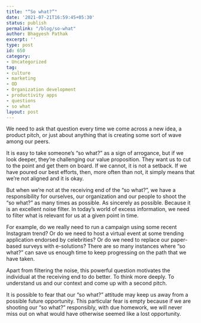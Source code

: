 ```yaml
---
title: "“So what?”"
date: '2021-07-21T16:59:45+05:30'
status: publish
permalink: "/blog/so-what"
author: Bhagyesh Pathak
excerpt: ''
type: post
id: 650
category:
- Uncategorized
tag:
- culture
- marketing
- OD
- Organization development
- productivity apps
- questions
- so what
layout: post
---
```


We need to ask that question every time we come across a new idea, a product pitch, or just about anything that is creating some sort of wave among our peers.

It is easy to take someone’s “so what?” as a sign of arrogance, but if we look deeper, they’re challenging our value proposition. They want us to cut to the point and get them on board. If we cannot, it is not a setback. If we have poured our best efforts, then, more often than not, it simply means that we’re not aligned and it is okay.

But when we’re not at the receiving end of the “so what?”, we have a responsibility for ourselves, our organization and our people to shoot the “so what?” as many times as possible. As sincerely as possible. Because it is an excellent noise filter. In today’s world of excess information, we need to filter what is relevant for us at a given point in time.

For example, do we really need to run a campaign using some recent Instagram trend? Or do we need to host a virtual event at some trending application endorsed by celebrities? Or do we need to replace our paper-based surveys with e-solutions? There are so many instances where “so what?” can save us enough time to keep progressing on the path that we have taken.

Apart from filtering the noise, this powerful question motivates the individual at the receiving end to do better. To think more deeply. To understand us and our context and come up with a second pitch.

It is possible to fear that our “so what?” attitude may keep us away from a possible future opportunity. This particular fear is empty because if we are shooting our “so what?” responsibly, with due homework, we will never miss out on what would have otherwise seemed like a lost opportunity.